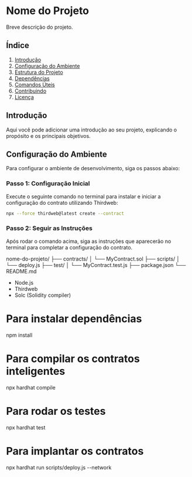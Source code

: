 # Nome do Projeto

Breve descrição do projeto.

## Índice

1. [Introdução](#introdução)
2. [Configuração do Ambiente](#configuração-do-ambiente)
3. [Estrutura do Projeto](#estrutura-do-projeto)
4. [Dependências](#dependências)
5. [Comandos Úteis](#comandos-úteis)
6. [Contribuindo](#contribuindo)
7. [Licença](#licença)

## Introdução

Aqui você pode adicionar uma introdução ao seu projeto, explicando o propósito e os principais objetivos.

## Configuração do Ambiente

Para configurar o ambiente de desenvolvimento, siga os passos abaixo:

### Passo 1: Configuração Inicial

Execute o seguinte comando no terminal para instalar e iniciar a configuração do contrato utilizando Thirdweb:

```sh
npx --force thirdweb@latest create --contract
```

### Passo 2: Seguir as Instruções

Após rodar o comando acima, siga as instruções que aparecerão no terminal para completar a configuração do contrato.

nome-do-projeto/
├── contracts/
│   └── MyContract.sol
├── scripts/
│   └── deploy.js
├── test/
│   └── MyContract.test.js
├── package.json
└── README.md

- Node.js
- Thirdweb
- Solc (Solidity compiler)

# Para instalar dependências
npm install

# Para compilar os contratos inteligentes
npx hardhat compile

# Para rodar os testes
npx hardhat test

# Para implantar os contratos
npx hardhat run scripts/deploy.js --network <network-name>
